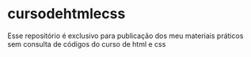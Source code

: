 # cursodehtmlecss
Esse repositório é exclusivo para publicação dos meu materiais práticos sem consulta de códigos do curso de html e css
